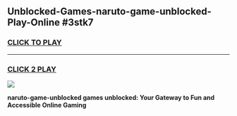 
## Unblocked-Games-naruto-game-unblocked-Play-Online #3stk7
<h3>
<a href="https://news.freeplayer.one?title=naruto-game-unblocked&ref=3">CLICK TO PLAY</a></h3>
<hr>

<h3>
<a href="https://news.freeplayer.one?title=naruto-game-unblocked&ref=3">CLICK 2 PLAY</a>
  
</h3>

<a href="https://news.freeplayer.one?title=naruto-game-unblocked&ref=3"><img src="https://clearcache.store/games.png"></a>


**naruto-game-unblocked games unblocked: Your Gateway to Fun and Accessible Online Gaming**
